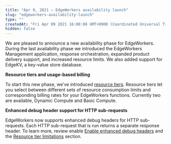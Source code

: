 ```yaml
---
title: "Apr 9, 2021 — EdgeWorkers availability launch"
slug: "edgeworkers-availability-launch"
type: ""
createdAt: "Fri Apr 09 2021 16:08:00 GMT+0000 (Coordinated Universal Time)"
hidden: false
---
```

We are pleased to announce a new availability phase for EdgeWorkers. During the last availability phase we introduced the EdgeWorkers Management application, response orchestration, expanded product delivery support, and increased resource limits. We also added support for EdgeKV, a key-value store database. 

**Resource tiers and usage-based billing**

To start this new phase, we’ve introduced [resource tiers](doc:resource-tiers). Resource tiers let you select between different sets of resource consumption limits and corresponding billing rates for your EdgeWorkers functions. Currently two are available, Dynamic Compute and Basic Compute.

**Enhanced debug header support for HTTP sub-requests**

EdgeWorkers now supports enhanced debug headers for HTTP sub-requests. Each HTTP sub-request that is run returns a separate response header. To learn more, review enable [Enable enhanced debug headers](doc:enable-enhanced-debug-headers) and the [Resource tier limitations](doc:resource-tier-limitations) section.